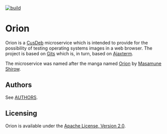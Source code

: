 [![build](https://travis-ci.org/tolstoyevsky/orion.svg?branch=master)](https://travis-ci.org/tolstoyevsky/orion)

# Orion

Orion is a [CusDeb](https://cusdeb.com) microservice which is intended to provide for the possibility of testing operating systems images in a web browser. The project is based on [Gits](https://github.com/tolstoyevsky/gits) which is, in turn, based on [Ajaxterm](https://github.com/antonylesuisse/qweb/tree/master/ajaxterm).

The microservice was named after the manga named [Orion](https://en.wikipedia.org/wiki/Orion_(manga)) by [Masamune Shirow](https://en.wikipedia.org/wiki/Masamune_Shirow).

## Authors

See [AUTHORS](https://github.com/tolstoyevsky/gits/blob/master/AUTHORS.md).

## Licensing

Orion is available under the [Apache License, Version 2.0](http://www.apache.org/licenses/LICENSE-2.0.html).

